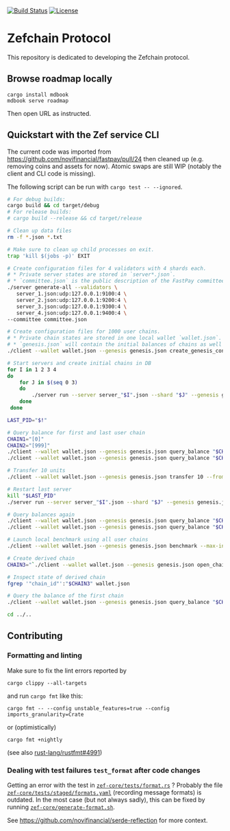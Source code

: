 [![Build Status](https://github.com/zefchain/zefchain-protocol/actions/workflows/rust.yml/badge.svg)](https://github.com/zef/zef-protocol/actions/workflows/rust.yml)
[![License](https://img.shields.io/badge/license-Apache-green.svg)](LICENSE.md)

# Zefchain Protocol

This repository is dedicated to developing the Zefchain protocol.

## Browse roadmap locally

```
cargo install mdbook
mdbook serve roadmap
```
Then open URL as instructed.

## Quickstart with the Zef service CLI

The current code was imported from https://github.com/novifinancial/fastpay/pull/24 then
cleaned up (e.g. removing coins and assets for now). Atomic swaps are still WIP (notably
the client and CLI code is missing).

The following script can be run with `cargo test -- --ignored`.

```bash
# For debug builds:
cargo build && cd target/debug
# For release builds:
# cargo build --release && cd target/release

# Clean up data files
rm -f *.json *.txt

# Make sure to clean up child processes on exit.
trap 'kill $(jobs -p)' EXIT

# Create configuration files for 4 validators with 4 shards each.
# * Private server states are stored in `server*.json`.
# * `committee.json` is the public description of the FastPay committee.
./server generate-all --validators \
   server_1.json:udp:127.0.0.1:9100:4 \
   server_2.json:udp:127.0.0.1:9200:4 \
   server_3.json:udp:127.0.0.1:9300:4 \
   server_4.json:udp:127.0.0.1:9400:4 \
--committee committee.json

# Create configuration files for 1000 user chains.
# * Private chain states are stored in one local wallet `wallet.json`.
# * `genesis.json` will contain the initial balances of chains as well as the initial committee.
./client --wallet wallet.json --genesis genesis.json create_genesis_config 1000 --initial-funding 100 --committee committee.json

# Start servers and create initial chains in DB
for I in 1 2 3 4
do
    for J in $(seq 0 3)
    do
        ./server run --server server_"$I".json --shard "$J" --genesis genesis.json &
    done
 done

LAST_PID="$!"

# Query balance for first and last user chain
CHAIN1="[0]"
CHAIN2="[999]"
./client --wallet wallet.json --genesis genesis.json query_balance "$CHAIN1"
./client --wallet wallet.json --genesis genesis.json query_balance "$CHAIN2"

# Transfer 10 units
./client --wallet wallet.json --genesis genesis.json transfer 10 --from "$CHAIN1" --to "$CHAIN2"

# Restart last server
kill "$LAST_PID"
./server run --server server_"$I".json --shard "$J" --genesis genesis.json &

# Query balances again
./client --wallet wallet.json --genesis genesis.json query_balance "$CHAIN1"
./client --wallet wallet.json --genesis genesis.json query_balance "$CHAIN2"

# Launch local benchmark using all user chains
./client --wallet wallet.json --genesis genesis.json benchmark --max-in-flight 50

# Create derived chain
CHAIN3="`./client --wallet wallet.json --genesis genesis.json open_chain --from "$CHAIN1"`"

# Inspect state of derived chain
fgrep '"chain_id"':"$CHAIN3" wallet.json

# Query the balance of the first chain
./client --wallet wallet.json --genesis genesis.json query_balance "$CHAIN1"

cd ../..
```

## Contributing

### Formatting and linting

Make sure to fix the lint errors reported by
```
cargo clippy --all-targets
```
and run `cargo fmt` like this:
```
cargo fmt -- --config unstable_features=true --config imports_granularity=Crate
```
or (optimistically)
```
cargo fmt +nightly
```
(see also [rust-lang/rustfmt#4991](https://github.com/rust-lang/rustfmt/issues/4991))

### Dealing with test failures `test_format` after code changes

Getting an error with the test in [`zef-core/tests/format.rs`](zef-core/tests/format.rs) ?
Probably the file [`zef-core/tests/staged/formats.yaml`](zef-core/tests/staged/formats.yaml) (recording message formats) is
outdated. In the most case (but not always sadly), this can be fixed by running
[`zef-core/generate-format.sh`](zef-core/generate-format.sh).

See https://github.com/novifinancial/serde-reflection for more context.
